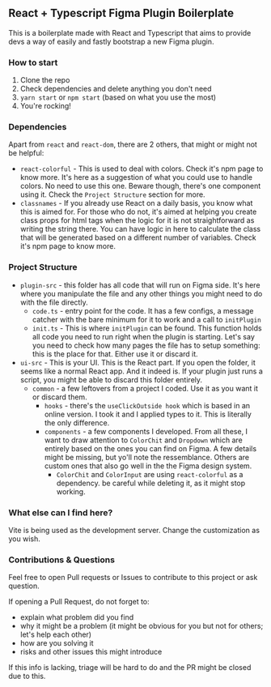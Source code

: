 ## React + Typescript Figma Plugin Boilerplate

This is a boilerplate made with React and Typescript that aims to provide devs a way of easily and fastly bootstrap a new Figma plugin.

### How to start

1. Clone the repo
1. Check dependencies and delete anything you don't need
1. `yarn start` or `npm start` (based on what you use the most)
1. You're rocking!

### Dependencies

Apart from `react` and `react-dom`, there are 2 others, that might or might not be helpful:

- `react-colorful` - This is used to deal with colors. Check it's npm page to know more. It's here as a suggestion of what you could use to handle colors. No need to use this one. Beware though, there's one component using it. Check the `Project Structure` section for more.
- `classnames` - If you already use React on a daily basis, you know what this is aimed for. For those who do not, it's aimed at helping you create class props for html tags when the logic for it is not straightforward as writing the string there. You can have logic in here to calculate the class that will be generated based on a different number of variables. Check it's npm page to know more.

### Project Structure

- `plugin-src` - this folder has all code that will run on Figma side. It's here where you manipulate the file and any other things you might need to do with the file directly.
  - `code.ts` - entry point for the code. It has a few configs, a message catcher with the bare minimum for it to work and a call to `initPlugin`
  - `init.ts` - This is where `initPlugin` can be found. This function holds all code you need to run right when the plugin is starting. Let's say you need to check how many pages the file has to setup something: this is the place for that. Either use it or discard it.
- `ui-src` - This is your UI. This is the React part. If you open the folder, it seems like a normal React app. And it indeed is. If your plugin just runs a script, you might be able to discard this folder entirely.
  - `common` - a few leftovers from a project I coded. Use it as you want it or discard them.
    - `hooks` - there's the `useClickOutside hook` which is based in an online version. I took it and I applied types to it. This is literally the only difference.
    - `components` - a few components I developed. From all these, I want to draw attention to `ColorChit` and `Dropdown` which are entirely based on the ones you can find on Figma. A few details might be missing, but yo'll note the ressemblance. Others are custom ones that also go well in the the Figma design system.
      - `ColorChit` and `ColorInput` are using `react-colorful` as a dependency. be careful while deleting it, as it might stop working.

### What else can I find here?

Vite is being used as the development server. Change the customization as you wish.

### Contributions & Questions

Feel free to open Pull requests or Issues to contribute to this project or ask question.

If opening a Pull Request, do not forget to:

- explain what problem did you find
- why it might be a problem (it might be obvious for you but not for others; let's help each other)
- how are you solving it
- risks and other issues this might introduce

If this info is lacking, triage will be hard to do and the PR might be closed due to this.
